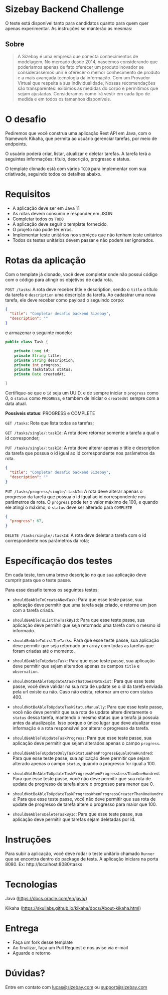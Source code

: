 # Sizebay Backend Challenge

O teste está disponível tanto para candidatos quanto para quem quer apenas experimentar. As instruções se manterão as mesmas:

## Sobre

> A Sizebay é uma empresa que conecta conhecimentos de modelagem. No mercado desde 2014, nascemos considerando que poderíamos apenas de fato oferecer um produto inovador se considerássemos unir e oferecer o melhor conhecimento de produto e a mais avançada tecnologia da informação. Com um Provador Virtual que respeita a sua individualidade, Nossas recomendações são transparentes: exibimos as medidas do corpo e permitimos que sejam ajustadas. Consideramos como irá vestir em cada tipo de medida e em todos os tamanhos disponíveis.

# O desafio

Pediremos que você construa uma aplicação Rest API em Java, com o framework Kikaha, que permita ao usuário gerenciar tarefas, por meio de endpoints.

O usuário poderá criar, listar, atualizar e deletar tarefas. A tarefa terá a seguintes informações: título, descrição, progresso e status.

O template clonado está com vários `TODO` para implementar com sua criativade, seguindo todos os detalhes abaixo.

# Requisitos
- A aplicação deve ser em Java 11
- As rotas devem consumir e responder em JSON
- Completar todos os `TODO`
- A aplicação deve seguir o template fornecido.
- O projeto não pode ter erros.
- Implementar teste unitários nos serviços que não tenham teste unitários
- Todos os testes unitários devem passar e não podem ser ignorados.

# Rotas da aplicação
Com o template já clonado, você deve completar onde não possui código com o código para atingir os objetivos de cada rota.

`POST /tasks`: A rota deve receber title e description, sendo o `title` o título da tarefa e `description` uma descrição da tarefa. Ao cadastrar uma nova tarefa, ele deve receber como payload o seguindo corpo:

```json
{
  "title": "Completar desafio backend Sizebay",
  "description": ""
}
``` 

e armazenar o seguinte modelo:

```java
public class Task {

	private Long id;
	private String title;
	private String description;
	private int progress;
	private TaskStatus status;
	private Date createdAt;

}
``` 

Certifique-se que o `id` seja um UUID, e de sempre iniciar o `progress` como 0, o `status` como `PROGRESS`, e também de iniciar o `createdAt` sempre com a data atual.

**Possíveis status**: PROGRESS e COMPLETE

`GET /tasks`: Rota que lista todas as tarefas;

`GET /tasks/single/:taskId`: A rota deve retornar somente a tarefa a qual o id corresponder;

`PUT /tasks/single/:taskId`: A rota deve alterar apenas o title e description da tarefa que possua o id igual ao id correspondente nos parâmetros da rota.

```json
{
  "title": "Completar desafio backend Sizebay",
  "description": ""
}
``` 

`PUT /tasks/progress/single/:taskId`: A rota deve alterar apenas o progresso da tarefa que possua o id igual ao id correspondente nos parâmetros da rota. O `progress` pode ter o valor máximo de 100, e quando ele atingi o máximo, o `status` deve ser alterado para `COMPLETE`

```json
{
  "progress": 67,
}
``` 

`DELETE /tasks/single/:taskId`: A rota deve deletar a tarefa com o id correspondente nos parâmetros da rota;

# Específicação dos testes
Em cada teste, tem uma breve descrição no que sua aplicação deve cumprir para que o teste passe.

Para esse desafio temos os seguintes testes:

- `shouldBeAbleToCreateANewTask`: Para que esse teste passe, sua aplicação deve permitir que uma tarefa seja criado, e retorne um json com a tarefa criada.

- `shouldBeAbleToListTheTaskById`: Para que esse teste passe, sua aplicação deve permitir que seja retornado uma tarefa com o mesmo id informado.

- `shouldBeAbleToListTheTasks`: Para que esse teste passe, sua aplicação deve permitir que seja retornado um array com todas as tarefas que foram criadas até o momento.

- `shouldBeAbleToUpdateTask`: Para que esse teste passe, sua aplicação deve permitir que sejam alterados apenas os campos `title` e `observation`.

- `shouldNotBeAbleToUpdateATaskThatDoesNotExist`: Para que esse teste passe, você deve validar na sua rota de update se o id da tarefa enviada pela url existe ou não. Caso não exista, retornar um erro com status 400.

- `shouldNotBeAbleToUpdateTaskStatusManually`: Para que esse teste passe, você não deve permitir que sua rota de update altere diretamente o `status` dessa tarefa, mantendo o mesmo status que a terafa já possuia antes da atualização. Isso porque o único lugar que deve atualizar essa informação é a rota responsável por alterar o progresso da tarefa.

- `shouldBeAbleToUpdateTaskProgress`: Para que esse teste passe, sua aplicação deve permitir que sejam alterados apenas o campo `progress`.

- `shouldBeAbleToUpdateOnlyTaskStatusWhenProgressEqualsOneHundred`: Para que esse teste passe, sua aplicação deve permitir que sejam alterado apenas o campo `status`, quando o progresso for igual a 100.

- `shouldNotBeAbleToUpdateTaskProgressWhenProgressLessThanOneHundred`: Para que esse teste passe, você não deve permitir que sua rota de update de progresso de tarefa altere o progresso para menor que 0.

- `shouldNotBeAbleToUpdateTaskProgressWhenProgressGreaterThanOneHundred`: Para que esse teste passe, você não deve permitir que sua rota de update de progresso de tarefa altere o progresso para maior que 100.

- `shouldBeAbleToDeleteTaskById`: Para que esse teste passe, sua aplicação deve permitir que tarefas sejam deletadas por id.

# Instruções

Para subir a aplicação, você deve rodar o teste unitário chamado `Runner` que se encontra dentro do package de tests. 
A aplicação iniciara na porta 8080. Ex: http://localhost:8080/tasks

# Tecnologias

Java (https://docs.oracle.com/en/java/)

Kikaha (https://skullabs.github.io/kikaha/docs/About-kikaha.html)

# Entrega

- Faça um fork desse template
- Ao finalizar, faça um Pull Request e nos avise via e-mail
- Aguarde o retorno

# Dúvidas?

Entre em contato com lucas@sizebay.com ou support@sizebay.com
